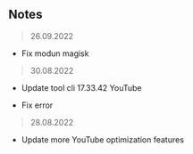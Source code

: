 **Notes**
---

> 26.09.2022

+ Fix modun magisk

> 30.08.2022

+ Update tool cli 17.33.42 YouTube

+ Fix error

> 28.08.2022

+ Update more YouTube optimization features 
